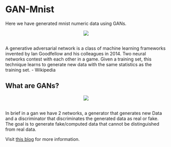 # GAN-Mnist

Here we have generated mnist numeric data using GANs. 
<br>

<p align="center"><img src = "https://user-images.githubusercontent.com/37273226/80350472-676aaf80-888e-11ea-9522-28431f0d2ed9.png"/></p>

<br>
A generative adversarial network is a class of machine learning frameworks invented by Ian Goodfellow and his colleagues in 2014. Two neural networks contest with each other in a game. Given a training set, this technique learns to generate new data with the same statistics as the training set. - Wikipedia

## What are GANs?
<p align="center"><img src = "https://user-images.githubusercontent.com/37273226/80350703-c3353880-888e-11ea-86d9-18ac62e76c25.png"/></p>
<br>
In brief in a gan we have 2 networks, a generator that generates new Data and a discriminator that discriminates the generated data as real or fake. The goal is to generate fake/computed data that cannot be distinguished from real data.

Visit [this blog](https://towardsdatascience.com/understanding-generative-adversarial-networks-gans-cd6e4651a29) for more information.
